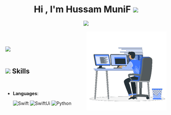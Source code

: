 <h1 align="center"><b>Hi , I'm Hussam MuniF </b><img src="https://media.giphy.com/media/hvRJCLFzcasrR4ia7z/giphy.gif" width="35"></h1>

<p align="center">
  <a href="https://github.com/DenverCoder1/readme-typing-svg"><img src="https://readme-typing-svg.herokuapp.com?font=Time+New+Roman&color=cyan&size=25&center=true&vCenter=true&width=600&height=100&lines=Welcome+and+Hello+🤨..;.....iOS-Developer-and-python-and-some+BlockChain,;Computer+Science+Student"></a>
</p>

<picture> <img align="right" src="./assets/mdImages/Right_Side.gif" width = 250px></picture>

<br>
	






<br>

<img src="https://user-images.githubusercontent.com/73097560/115834477-dbab4500-a447-11eb-908a-139a6edaec5c.gif"><br><br>

## <img src="https://media2.giphy.com/media/QssGEmpkyEOhBCb7e1/giphy.gif?cid=ecf05e47a0n3gi1bfqntqmob8g9aid1oyj2wr3ds3mg700bl&rid=giphy.gif" width ="25"><b> Skills</b>
<br>

<p align="center">

- **Languages**:
    
    ![Swift](https://img.shields.io/badge/Swift%20-%232370ED.svg?style=for-the-badge&logo=swift&logoColor=white)
    ![SwiftUi](https://img.shields.io/badge/Swiftui%20-%2300599C.svg?style=for-the-badge&logo=swiftui%2B%2B&logoColor=white)
    ![Python](https://img.shields.io/badge/Python%20-%2314354C.svg?style=for-the-badge&logo=python&logoColor=white)
